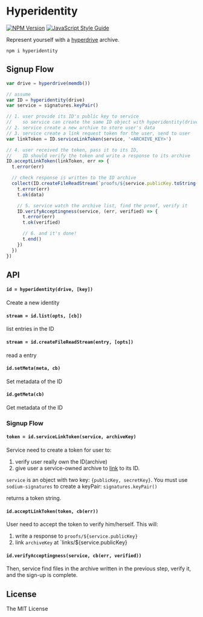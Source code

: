 # Hyperidentity

[![NPM Version](https://img.shields.io/npm/v/hyperidentity.svg)](https://www.npmjs.com/package/hyperfeed) [![JavaScript Style Guide](https://img.shields.io/badge/code%20style-standard-brightgreen.svg)](http://standardjs.com/)

Represent yourself with a [hyperdrive](https://github.com/mafintosh/hyperdrive) archive.

`npm i hyperidentity`

## Signup Flow

```js
var drive = hyperdrive(memdb())

// assume
var ID = hyperidentity(drive)
var service = signatures.keyPair()

// 1. user provide its ID's public key to service
//    so service can create the same ID object with hyperidentity(drive, key)
// 2. service create a new archive to store user's data
// 3. service create a link request token for the user, send to user
var linkToken = ID.serviceLinkToken(service, '<ARCHIVE_KEY>')

// 4. user received the token, pass it to its ID,
//    ID should verify the token and write a response to its archive
ID.acceptLinkToken(linkToken, err => {
  t.error(err)

  // check response is written to the ID archive
  collect(ID.createFileReadStream(`proofs/${service.publicKey.toString('hex')}`), (err, data) => {
    t.error(err)
    t.ok(data)

    // 5. service watch the archive list, find the proof, verify it
    ID.verifyAcceptingness(service, (err, verified) => {
      t.error(err)
      t.ok(verified)

      // 6. and it's done!
      t.end()
    })
  })
})
```

## API

#### `id = hyperidentity(drive, [key])`

Create a new identity

#### `stream = id.list(opts, [cb])`

list entries in the ID

#### `stream = id.createFileReadStream(entry, [opts])`

read a entry

#### `id.setMeta(meta, cb)`

Set metadata of the ID

#### `id.getMeta(cb)`

Get metadata of the ID

### Signup Flow

#### `token = id.serviceLinkToken(service, archiveKey)`

Service need to create a token for user to:

1. verify user really own the ID(archive)
2. give user a service-owned archive to [link](https://github.com/poga/hyperdrive-ln) to its ID.

`service` is an object with two key: `{publicKey, secretKey}`. You must use `sodium-signatures` to create a keyPair: `signatures.keyPair()`

returns a token string.

#### `id.acceptLinkToken(token, cb(err))`

User need to accept the token to verify him/herself. This will:

1. write a response to `proofs/${service.publicKey}`
2. link `archiveKey` at `links/${service.publicKey}

#### `id.verifyAcceptingness(service, cb(err, verified))`

Then, service find files in the archive written in the previous step, verify it, and the sign-up is complete.

## License

The MIT License

